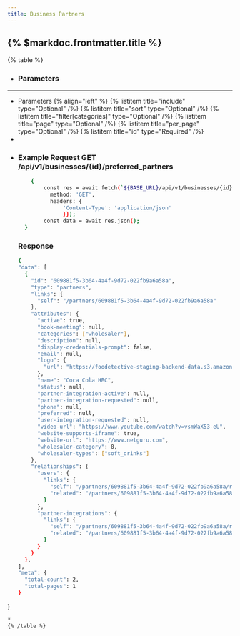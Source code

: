 ```yaml
---
title: Business Partners
---
```


## {% $markdoc.frontmatter.title %}

{% table %}
* ### **Parameters**
---
* Parameters {% align="left" %}
  {% listitem title="include" type="Optional" /%}
  {% listitem title="sort" type="Optional" /%}
  {% listitem title="filter[categories]" type="Optional" /%}
  {% listitem title="page" type="Optional" /%}
  {% listitem title="per_page" type="Optional" /%}
  {% listitem title="id" type="Required" /%}
*
*
  ### Example Request GET /api/v1/businesses/{id}/preferred_partners
  ```bash
      {
          const res = await fetch(`${BASE_URL}/api/v1/businesses/{id}/preferred_partners`, {
            method: 'GET',
            headers: {
                'Content-Type': 'application/json'
                }});
          const data = await res.json();
    }
  ```
  ### Response
  ```bash
  {
  "data": [
    {
      "id": "609881f5-3b64-4a4f-9d72-022fb9a6a58a",
      "type": "partners",
      "links": {
        "self": "/partners/609881f5-3b64-4a4f-9d72-022fb9a6a58a"
      },
      "attributes": {
        "active": true,
        "book-meeting": null,
        "categories": ["wholesaler"],
        "description": null,
        "display-credentials-prompt": false,
        "email": null,
        "logo": {
          "url": "https://foodetective-staging-backend-data.s3.amazonaws.com/uploads/partner/logo/609881f5-3b64-4a4f-9d72-022fb9a6a58a/5b95b96a-8a99-4725-b4b8-05c06b05b143.png"
        },
        "name": "Coca Cola HBC",
        "status": null,
        "partner-integration-active": null,
        "partner-integration-requested": null,
        "phone": null,
        "preferred": null,
        "user-integration-requested": null,
        "video-url": "https://www.youtube.com/watch?v=vsmWaX53-eU",
        "website-supports-iframe": true,
        "website-url": "https://www.netguru.com",
        "wholesaler-category": 8,
        "wholesaler-types": ["soft_drinks"]
      },
      "relationships": {
        "users": {
          "links": {
            "self": "/partners/609881f5-3b64-4a4f-9d72-022fb9a6a58a/relationships/users",
            "related": "/partners/609881f5-3b64-4a4f-9d72-022fb9a6a58a/users"
          }
        },
        "partner-integrations": {
          "links": {
            "self": "/partners/609881f5-3b64-4a4f-9d72-022fb9a6a58a/relationships/partner-integrations",
            "related": "/partners/609881f5-3b64-4a4f-9d72-022fb9a6a58a/partner-integrations"
          }
        }
      }
    },
  ],
  "meta": {
    "total-count": 2,
    "total-pages": 1
  }
}
  ```
*
{% /table %}

